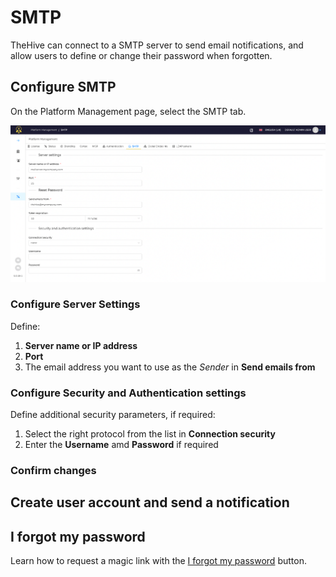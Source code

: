 # SMTP

TheHive can connect to a SMTP server to send email notifications, and allow users to define or change their password when forgotten.

## Configure SMTP

On the Platform Management page, select the SMTP tab.

![](./images/platform-management-smtp.png)

### Configure Server Settings

Define: 

1. **Server name or IP address**
2. **Port**
3. The email address you want to use as the *Sender* in **Send emails from**

### Configure Security and Authentication settings

Define additional security parameters, if required:

1. Select the right protocol from the list in **Connection security**
2. Enter the **Username** amd **Password** if required

### Confirm changes

## Create user account and send a notification


## I forgot my password
Learn how to request a magic link with the [I forgot my password](./../user-guides/forgot-password.md) button.